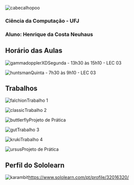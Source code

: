 ![cabecalhopoo](https://github.com/HenriqueNeuhaus/POO/assets/126741336/518419f9-4cab-4012-b74c-db4f79172a4b)

### Ciência da Computação - UFJ
### Aluno: Henrique da Costa Neuhaus

## Horário das Aulas

![gammadopplerXD](https://github.com/HenriqueNeuhaus/POO/assets/126741336/5951395b-9266-4266-b26b-353712a69a0a)Segunda - 13h30 às 15h10 - LEC 03

![huntsman](https://github.com/HenriqueNeuhaus/POO/assets/126741336/101f2402-11f3-4b1c-9166-7a1770b42837)Quinta - 7h30 às 9h10 - LEC 03

## Trabalhos

![falchion](https://github.com/HenriqueNeuhaus/POO/assets/126741336/e54b1f74-98d9-418f-ad1c-1c4b6b421652)Trabalho 1

![classic](https://github.com/HenriqueNeuhaus/POO/assets/126741336/7149e372-2cce-4671-b139-fc26bfcee7ec)Trabalho 2

![buttlerfly](https://github.com/HenriqueNeuhaus/POO/assets/126741336/84a51866-6ea1-4bab-94b0-9be8f40c3454)Projeto de Prática

![gut](https://github.com/HenriqueNeuhaus/POO/assets/126741336/a361d269-c10d-48c3-909a-bd321fb04d8e)Trabalho 3

![kruki](https://github.com/HenriqueNeuhaus/POO/assets/126741336/d5532658-edda-4a85-8c02-dea60004bfbf)Trabalho 4

![ursus](https://github.com/HenriqueNeuhaus/POO/assets/126741336/92613f34-1793-4203-9c4e-a73aa4d05685)Projeto de Prática

## Perfil do Sololearn

![karambit](https://github.com/HenriqueNeuhaus/POO/assets/126741336/305590ac-d19d-43ec-a564-85be531f791b)https://www.sololearn.com/pt/profile/32016320/


